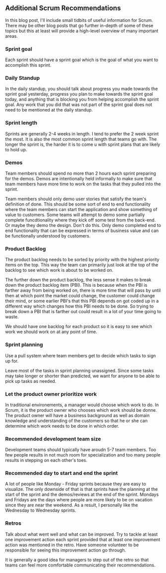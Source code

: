 ## Additional Scrum Recommendations
In this blog post, I'll include small tidbits of useful information for Scrum. There may be other blog posts that go further in-depth of some of these topics but this at least will provide a high-level overview of many important areas.

### Sprint goal
Each sprint should have a sprint goal which is the goal of what you want to accomplish this sprint.

### Daily Standup
In the daily standup, you should talk about progress you made towards the sprint goal yesterday, progress you plan to make towards the sprint goal today, and anything that is blocking you from helping accomplish the sprint goal. Any work that you did that was not part of the sprint goal does not need to be mentioned at the daily standup.

### Sprint length
Sprints are generally 2-4 weeks in length. I tend to prefer the 2 week sprint the most. It is also the most common sprint length that teams go with. The longer the sprint is, the harder it is to come u with sprint plans that are likely to hold up. 

### Demos
Team members should spend no more than 2 hours each sprint preparing for the demos. Demos are intentionally held informally to make sure that team members have more time to work on the tasks that they pulled into the sprint.

Team members should only demo user stories that satisfy the team's definition of done. This should be some sort of end to end functionality where the team members can start the application and show something of value to customers. Some teams will attempt to demo some partially complete funcdtionality where they kick off some test from the back-end. Or maybe they demo the design. Don't do this. Only demo completed end to end functionality that can be expressed in terms of business value and can be functionally understood by customers.

### Product Backlog
The product backlog needs to be sorted by priority with the highest priority items on the top. This way the team can primarily just look at the top of the backlog to see which work is about to be worked on.

The further down the product backlog, the less sense it makes to break down the product backlog item (PBI). This is because when the PBI is farther away from being worked on, there is more time that will pass by until then at which point the market could change, the customer could change their mind, or some earlier PBI's that this PBI depends on got coded up in a different way which changes how this PBI needs to be done. So trying to break down a PBI that is farther out could result in a lot of your time going to waste.

We should have one backlog for each product so it is easy to see which work we should work on at any point of time.

### Sprint planning
Use a pull system where team members get to decide which tasks to sign up for.

Leave most of the tasks in sprint planning unassigned. Since some tasks may take longer or shorter than predicted, we want for anyone to be able to pick up tasks as needed.

### Let the product owner prioritize work
In traditional environements, a manager would choose which work to do. In Scrum, it is the product owner who chooses which work should be donne. The product owner will have a business background as well as domain knowledge and understanding of the customers so that he or she can determine which work needs to be done in which order.

### Recommended development team size
Development teams should typically have aroudn 5-7 team members. Too few people results in not much room for specialization and too many people results in stepping on each other's toes.

### Recommended day to start and end the sprint
A lot of people like Monday - Friday sprints because they are easy to visualize. The only downside of that is that sprints have the planning at the start of the sprint and the demos/reviews at the end of the sprint. Mondays and Fridays are the days where people are more likely to be on vacation since they are near the weekend. As a result, I personally like the Wednesday to Wednesday sprints. 

### Retros
Talk about what went well and what can be improved. Try to tackle at least one improvement action each sprint provided that at least one improvement action was mentioned in the retro. Have someone volunteer to be responsible for seeing this improvement action go through.

It is generally a good idea for managers to step out of the retro so that teams can feel more comfortable communicating their recommendations.
